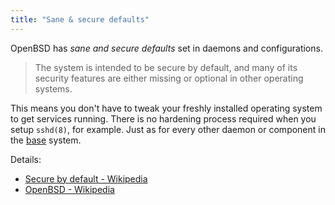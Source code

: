 ```yaml
---
title: "Sane & secure defaults"
---
```


OpenBSD has *sane and secure defaults* set in daemons and configurations.

> The system is intended to be secure by default, and many of its security
> features are either missing or optional in other operating systems.

This means you don't have to tweak your freshly installed operating system to
get services running. There is no hardening process required when you setup
`sshd(8)`, for example. Just as for every other daemon or component in the
[base](/fact/base-system-concept/) system.

Details:

* [Secure by default - Wikipedia](https://en.wikipedia.org/wiki/Secure_by_default)
* [OpenBSD - Wikipedia](https://en.wikipedia.org/wiki/OpenBSD)<Paste>
